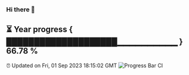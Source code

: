 ### Hi there 👋
⏳ Year progress { ████████████████████▁▁▁▁▁▁▁▁▁▁ } 66.78 %
---
⏰ Updated on Fri, 01 Sep 2023 18:15:02 GMT
![Progress Bar CI](https://github.com/liununu/liununu/workflows/Progress%20Bar%20CI/badge.svg)
